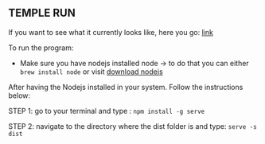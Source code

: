 ## TEMPLE RUN

If you want to see what it currently looks like, here you go: [link](https://warren.sewanee.edu/pouder0/CS360/Project6_Alpha/dist/)

To run the program:

* Make sure you have nodejs installed node -> to do that you can either ```brew install node``` or visit [download nodejs](https://nodejs.org/en)

After having the Nodejs installed in your system. Follow the instructions below:

STEP 1: go to your terminal and type : ```npm install -g serve```

STEP 2: navigate to the directory where the dist folder is and type: ```serve -s dist```
